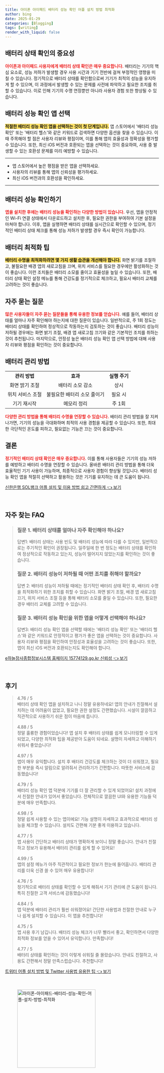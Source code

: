 ```yaml
---
title: 아이폰 아이패드 배터리 성능 확인 어플 설치 방법 최적화
author: bing
date: 2025-01-29
categories: [Blogging]
tags: [writing]
render_with_liquid: false
---
```

<h2 id='배터리 상태 확인의 중요성'>배터리 상태 확인의 중요성</h2>

<p><b><span style="color: #ee2323;">아이폰과 아이패드 사용자에게 배터리 상태 확인은 매우 중요합니다.</span></b> 배터리는 기기의 핵심 요소로, 성능 저하가 발생할 경우 사용 시간과 기기 전반에 걸쳐 부정적인 영향을 미칠 수 있습니다. 정기적으로 배터리 상태를 확인함으로써 기기가 최적의 성능을 유지하게 할 수 있으며, 이 과정에서 발생할 수 있는 문제를 사전에 파악하고 필요한 조치를 취할 수 있습니다. 이로 인해 기기의 수명 연장뿐만 아니라 사용자 경험 또한 향상될 수 있습니다.</p>

<h2 id='배터리 성능 확인 앱 선택'>배터리 성능 확인 앱 선택</h2>

<p><b><span style="background-color: #ffe066;">적절한 배터리 성능 확인 앱을 선택하는 것이 첫 단계입니다.</span></b> 앱 스토어에서 '배터리 성능 확인' 또는 '배터리 헬스'와 같은 키워드로 검색하면 다양한 옵션을 찾을 수 있습니다. 이때 주목해야 할 점은 사용자 리뷰와 평점이며, 이를 통해 앱의 효율성과 정확성을 평가할 수 있습니다. 또한, 최신 iOS 버전과 호환되는 앱을 선택하는 것이 중요하여, 사용 중 발생할 수 있는 호환성 문제를 미리 예방할 수 있습니다.</p>

<hr />

<ul>
    <li>앱 스토어에서 높은 평점을 받은 앱을 선택하세요.</li>
    <li>사용자의 리뷰를 통해 앱의 신뢰성을 평가하세요.</li>
    <li>최신 iOS 버전과의 호환성을 확인하세요.</li>
</ul>

<hr />

<h2 id='배터리 성능 확인하기'>배터리 성능 확인하기</h2>

<p><b><span style="color: #ee2323;">앱을 설치한 후에는 배터리 성능을 확인하는 다양한 방법이 있습니다.</span></b> 우선, 앱을 안정적인 Wi-Fi 연결 상태에서 다운로드하고 설치한 후, 필요한 권한을 부여하여 기본 설정을 마쳐야 합니다. 이후, 앱을 실행하면 배터리 상태를 실시간으로 확인할 수 있으며, 정기적인 배터리 상태 체크를 통해 성능 저하가 발생할 경우 즉시 확인이 가능합니다.</p>

<h2 id='배터리 최적화 팁'>배터리 최적화 팁</h2>

<p><b><span style="background-color: #ffe066;">배터리 수명을 최적화하려면 몇 가지 생활 습관을 개선해야 합니다.</span></b> 화면 밝기를 조절하고, 불필요한 배경 앱의 새로고침을 끄며, 위치 서비스를 필요한 경우에만 활성화하는 것이 좋습니다. 이런 조치들은 배터리 소모를 줄이고 효율성을 높일 수 있습니다. 또한, 배터리 상태 확인 설정 메뉴를 통해 건강도를 정기적으로 체크하고, 필요시 배터리 교체를 고려하는 것이 좋습니다.</p>

<h2 id='자주 묻는 질문'>자주 묻는 질문</h2>

<p><b><span style="color: #ee2323;">많은 사용자들이 자주 묻는 질문들을 통해 유용한 정보를 얻습니다.</span></b> 예를 들어, 배터리 상태를 얼마나 자주 확인해야 하는지에 대한 질문이 있습니다. 일반적으로, 주 1회 정도는 배터리 상태를 확인하여 정상적으로 작동하는지 검토하는 것이 좋습니다. 배터리 성능이 저하될 경우에는 화면 밝기 조절, 배경 앱 새로고침 끄기와 같은 기본적인 조치를 취하는 것이 추천됩니다. 마지막으로, 안정성 높은 배터리 성능 확인 앱 선택 방법에 대해 사용자 리뷰와 평점을 확인하는 것이 중요합니다.</p>

<h2 id='배터리 관리 방법'>배터리 관리 방법</h2>

<table>
    <tr>
        <td style="text-align: center; height: 17px;"><b>관리 방법</b></td>
        <td style="text-align: center; height: 17px;"><b>효과</b></td>
        <td style="text-align: center; height: 17px;"><b>실행 주기</b></td>
    </tr>
    <tr>
        <td style="text-align: center; height: 17px;">화면 밝기 조절</td>
        <td style="text-align: center; height: 17px;">배터리 소모 감소</td>
        <td style="text-align: center; height: 17px;">상시</td>
    </tr>
    <tr>
        <td style="text-align: center; height: 17px;">위치 서비스 조절</td>
        <td style="text-align: center; height: 17px;">불필요한 배터리 소모 줄이기</td>
        <td style="text-align: center; height: 17px;">필요 시</td>
    </tr>
    <tr>
        <td style="text-align: center; height: 17px;">기기 재시작</td>
        <td style="text-align: center; height: 17px;">메모리 정리</td>
        <td style="text-align: center; height: 17px;">주 1회</td>
    </tr>
</table>

<p><b><span style="color: #ee2323;">다양한 관리 방법을 통해 배터리 수명을 연장할 수 있습니다.</span></b> 배터리 관리 방법을 잘 지켜 나가면, 기기의 성능을 극대화하며 최적의 사용 경험을 제공할 수 있습니다. 또한, 최대한 극단적인 온도를 피하고, 필요없는 기능은 끄는 것이 중요합니다.</p>

<h2 id='결론'>결론</h2>

<p><b><span style="color: #ee2323;">정기적인 배터리 상태 확인은 매우 중요합니다.</span></b> 이를 통해 사용자들은 기기의 성능 저하를 예방하고 배터리 수명을 연장할 수 있습니다. 올바른 배터리 관리 방법을 통해 더욱 효율적인 기기 사용이 가능하며, 최종적으로 사용자 경험이 향상될 것입니다. 배터리 성능 확인 앱을 적절히 선택하고 활용하는 것은 기기를 유지하는 데 큰 도움이 됩니다.</p>
<p><a class="click-button" title="신한은행 SOL뱅크 어플 설치 및 이용 방법 쉽고 간편하게" href="https://somered.github.io/posts/%EC%8B%A0%ED%95%9C%EC%9D%80%ED%96%89-SOL%EB%B1%85%ED%81%AC-%EC%96%B4%ED%94%8C-%EC%84%A4%EC%B9%98-%EB%B0%8F-%EC%9D%B4%EC%9A%A9-%EB%B0%A9%EB%B2%95-%EC%89%BD%EA%B3%A0-%EA%B0%84%ED%8E%B8%ED%95%98%EA%B2%8C/" rel="dofollow">신한은행 SOL뱅크 어플 설치 및 이용 방법 쉽고 간편하게 👈 보기</a></p><br>
<h2 id='자주_찾는_FAQ'>자주 찾는 FAQ</h2>
<div itemscope="" itemtype="https://schema.org/FAQPage"> 
<blockquote> 
<div itemscope="" itemprop="mainEntity" itemtype="https://schema.org/Question"> 
<h3 itemprop="name">질문 1. 배터리 상태를 얼마나 자주 확인해야 하나요?</h3> 
<div itemscope="" itemprop="acceptedAnswer" itemtype="https://schema.org/Answer"> 
<span itemprop="text"> 
<p>답변1: 배터리 상태는 사용 빈도 및 배터리 성능에 따라 다를 수 있지만, 일반적으로는 주기적인 확인이 권장됩니다. 일주일에 한 번 정도는 배터리 상태를 확인하여 정상적으로 작동하고 있는지, 성능이 떨어지지 않았는지를 확인하는 것이 좋습니다.</p> 
</span> 
</div> 
</div> 

<div itemscope="" itemprop="mainEntity" itemtype="https://schema.org/Question"> 
<h3 itemprop="name">질문 2. 배터리 성능이 저하될 때 어떤 조치를 취해야 할까요?</h3> 
<div itemscope="" itemprop="acceptedAnswer" itemtype="https://schema.org/Answer"> 
<span itemprop="text"> 
<p>답변 2: 배터리 성능이 저하될 때에는 정기적인 배터리 상태 확인 후, 배터리 수명을 최적화하기 위한 조치를 취할 수 있습니다. 화면 밝기 조절, 배경 앱 새로고침 끄기, 위치 서비스 조절 등을 통해 배터리 소모를 줄일 수 있습니다. 또한, 필요한 경우 배터리 교체를 고려할 수 있습니다.</p> 
</span> 
</div> 
</div> 

<div itemscope="" itemprop="mainEntity" itemtype="https://schema.org/Question"> 
<h3 itemprop="name">질문 3. 배터리 성능 확인을 위한 앱을 어떻게 선택해야 하나요?</h3> 
<div itemscope="" itemprop="acceptedAnswer" itemtype="https://schema.org/Answer"> 
<span itemprop="text"> 
<p>답변3: 배터리 성능 확인 앱을 선택할 때에는 '배터리 성능 확인' 또는 '배터리 헬스'와 같은 키워드로 안정적이고 평가가 좋은 앱을 선택하는 것이 중요합니다. 사용자 리뷰와 평점을 확인하여 안정성과 효율성을 고려하는 것이 좋습니다. 또한, 앱이 최신 iOS 버전과 호환되는지도 확인해야 합니다.</p> 
</span> 
</div> 
</div> 
</blockquote> 
</div>
<p><a class="click-button" title="e하늘장사종합정보시스템 홈페이지 15774129.go.kr 신뢰성" href="https://somered.github.io/posts/e%ED%95%98%EB%8A%98%EC%9E%A5%EC%82%AC%EC%A2%85%ED%95%A9%EC%A0%95%EB%B3%B4%EC%8B%9C%EC%8A%A4%ED%85%9C-%ED%99%88%ED%8E%98%EC%9D%B4%EC%A7%80-15774129.go.kr-%EC%8B%A0%EB%A2%B0%EC%84%B1/" rel="dofollow">e하늘장사종합정보시스템 홈페이지 15774129.go.kr 신뢰성 👈 보기</a></p><br>
<h2 id='후기'>후기</h2>
<div itemscope itemtype="https://schema.org/Product">
  <blockquote>
  <div itemprop="review" itemscope itemtype="https://schema.org/Review">
      <div itemprop="reviewRating" itemscope itemtype="https://schema.org/Rating"> <span itemprop="ratingValue">4.76</span> / <span itemprop="bestRating">5</span> </div>
      <span itemprop="reviewBody">배터리 상태 확인 앱을 설치하고 나니 정말 유용하네요! 앱의 안내가 친절해서 설치하는 데 어려움이 없었고, 필요한 권한 설정도 간편했습니다. 시설이 깔끔하고 직관적으로 사용하기 쉬운 점이 마음에 듭니다.</span>
  </div>
  <br>
  <div itemprop="review" itemscope itemtype="https://schema.org/Review">
      <div itemprop="reviewRating" itemscope itemtype="https://schema.org/Rating"> <span itemprop="ratingValue">4.88</span> / <span itemprop="bestRating">5</span> </div>
      <span itemprop="reviewBody">정말 훌륭한 경험이었습니다! 앱 설치 후 배터리 상태를 쉽게 모니터링할 수 있게 되었고, 다양한 최적화 팁을 제공받아 도움이 되네요. 설명이 자세하고 이해하기 쉬워서 좋았습니다!</span>
  </div>
  <br>
  <div itemprop="review" itemscope itemtype="https://schema.org/Review">
      <div itemprop="reviewRating" itemscope itemtype="https://schema.org/Rating"> <span itemprop="ratingValue">4.97</span> / <span itemprop="bestRating">5</span> </div>
      <span itemprop="reviewBody">앱이 매우 유익합니다. 설치 후 배터리 건강도를 체크하는 것이 더 쉬워졌고, 필요한 부분을 즉시 알림으로 알려줘서 관리하기가 간편합니다. 따뜻한 서비스에 감동했습니다!</span>
  </div>
  <br>
  <div itemprop="review" itemscope itemtype="https://schema.org/Review">
      <div itemprop="reviewRating" itemscope itemtype="https://schema.org/Rating"> <span itemprop="ratingValue">4.79</span> / <span itemprop="bestRating">5</span> </div>
      <span itemprop="reviewBody">배터리 성능 확인 앱 덕분에 기기를 더 잘 관리할 수 있게 되었어요! 설치 과정에서 친절한 안내가 있어서 좋았습니다. 전체적으로 깔끔한 UI와 유용한 기능들 덕분에 매우 만족합니다.</span>
  </div>
  <br>
  <div itemprop="review" itemscope itemtype="https://schema.org/Review">
      <div itemprop="reviewRating" itemscope itemtype="https://schema.org/Rating"> <span itemprop="ratingValue">4.98</span> / <span itemprop="bestRating">5</span> </div>
      <span itemprop="reviewBody">정말 쉽게 사용할 수 있는 앱이에요! 기능 설명이 자세하고 효과적으로 배터리 성능을 체크할 수 있습니다. 설치도 간편해 기분 좋게 이용하고 있습니다.</span>
  </div>
  <br>
  <div itemprop="review" itemscope itemtype="https://schema.org/Review">
      <div itemprop="reviewRating" itemscope itemtype="https://schema.org/Rating"> <span itemprop="ratingValue">4.77</span> / <span itemprop="bestRating">5</span> </div>
      <span itemprop="reviewBody">앱 사용이 간단하고 배터리 상태가 명확하게 보이니 정말 좋습니다. 안내가 친절하고 정보가 유용해서 배터리 관리를 쉽게 할 수 있어요!</span>
  </div>
  <br>
  <div itemprop="review" itemscope itemtype="https://schema.org/Review">
      <div itemprop="reviewRating" itemscope itemtype="https://schema.org/Rating"> <span itemprop="ratingValue">4.99</span> / <span itemprop="bestRating">5</span> </div>
      <span itemprop="reviewBody">앱의 설정 메뉴가 아주 직관적이고 필요한 정보가 한눈에 들어옵니다. 배터리 관리를 더욱 신경 쓸 수 있어 매우 유용합니다!</span>
  </div>
  <br>
  <div itemprop="review" itemscope itemtype="https://schema.org/Review">
      <div itemprop="reviewRating" itemscope itemtype="https://schema.org/Rating"> <span itemprop="ratingValue">4.76</span> / <span itemprop="bestRating">5</span> </div>
      <span itemprop="reviewBody">정기적으로 배터리 상태를 확인할 수 있게 해줘서 기기 관리에 큰 도움이 됩니다. 특히 친절한 고객 서비스에 감동했습니다!</span>
  </div>
  <br>
  <div itemprop="review" itemscope itemtype="https://schema.org/Review">
      <div itemprop="reviewRating" itemscope itemtype="https://schema.org/Rating"> <span itemprop="ratingValue">4.84</span> / <span itemprop="bestRating">5</span> </div>
      <span itemprop="reviewBody">앱 덕분에 배터리 관리가 훨씬 쉬워졌어요! 간단한 사용법과 친절한 안내로 누구나 쉽게 설치할 수 있습니다. 이 앱을 추천합니다!</span>
  </div>
  <br>
  <div itemprop="review" itemscope itemtype="https://schema.org/Review">
      <div itemprop="reviewRating" itemscope itemtype="https://schema.org/Rating"> <span itemprop="ratingValue">4.75</span> / <span itemprop="bestRating">5</span> </div>
      <span itemprop="reviewBody">앱 사용 후기 남깁니다. 배터리 성능 체크가 너무 빨라서 좋고, 확인하면서 다양한 최적화 정보를 얻을 수 있어서 유익합니다. 만족합니다!</span>
  </div>
  <br>
  <div itemprop="review" itemscope itemtype="https://schema.org/Review">
      <div itemprop="reviewRating" itemscope itemtype="https://schema.org/Rating"> <span itemprop="ratingValue">4.77</span> / <span itemprop="bestRating">5</span> </div>
      <span itemprop="reviewBody">배터리 상태를 확인하는 것이 이렇게 쉬워질 줄 몰랐습니다. 안내도 친절하고, 사용도 간편해서 정말 만족스럽습니다. 추천합니다!</span>
  </div>
  </blockquote>
</div>
<p><a class="click-button" title="트위터 어플 설치 방법 및 Twitter 사용법 유용한 팁" href="https://somered.github.io/posts/%ED%8A%B8%EC%9C%84%ED%84%B0-%EC%96%B4%ED%94%8C-%EC%84%A4%EC%B9%98-%EB%B0%A9%EB%B2%95-%EB%B0%8F-Twitter-%EC%82%AC%EC%9A%A9%EB%B2%95-%EC%9C%A0%EC%9A%A9%ED%95%9C-%ED%8C%81/" rel="dofollow">트위터 어플 설치 방법 및 Twitter 사용법 유용한 팁 👈 보기</a></p><br>
<figure class="image"><img src="https://somered.github.io/assets/img/thumbnail/아이폰-아이패드-배터리-성능-확인-어플-설치-방법-최적화.webp" alt="아이폰-아이패드-배터리-성능-확인-어플-설치-방법-최적화" width="256" height="256"></figure>